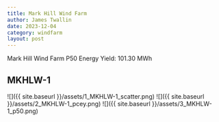 ```yaml
---
title: Mark Hill Wind Farm
author: James Twallin
date: 2023-12-04
category: windfarm
layout: post
---
```

Mark Hill Wind Farm P50 Energy Yield: 101.30 MWh

MKHLW-1
-------------
![]({{ site.baseurl }}/assets/1_MKHLW-1_scatter.png)
![]({{ site.baseurl }}/assets/2_MKHLW-1_pcey.png)
![]({{ site.baseurl }}/assets/3_MKHLW-1_p50.png)

